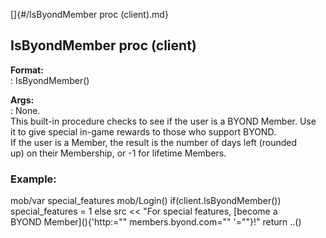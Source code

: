 []{#/IsByondMember proc (client).md}    
## IsByondMember proc (client)    
**Format:**    
:   IsByondMember()    
<!-- -->    
**Args:**    
:   None.    
This built-in procedure checks to see if the user is a BYOND Member. Use    
it to give special in-game rewards to those who support BYOND.    
If the user is a Member, the result is the number of days left (rounded    
up) on their Membership, or -1 for lifetime Members.    
### Example:    
mob/var special_features mob/Login() if(client.IsByondMember())    
special_features = 1 else src \<\< \"For special features, [become a    
BYOND Member](\){'http:="" members.byond.com="" '=""}!\" return ..()  